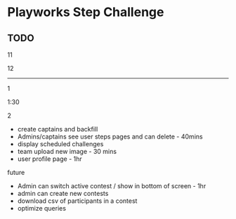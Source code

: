 # Playworks Step Challenge

## TODO

<!-- - team home page - 30 mins -->
<!-- - content pages - 20 mins -->
<!-- - step table - 20 mins -->
<!-- - create posts - 40 mins -->
<!-- - add photo atttachments for users - 20mins -->
<!-- - add photo atttachments for teams - 15mins -->
<!-- - Add team photo to team page - 15mins -->
<!-- - hook up forgot password email in prod - 15mins -->
11
<!-- - display posts - 20 mins -->
<!-- - admin page - 1hr -->
12
<!-- - challenges - 40 mins -->
<!-- - Caption optional 10 mins -->
<!-- - show daily challenge - 15mins -->
-----------------------------
<!-- - fix images - 30 mins -->
<!-- - investigate resett password - 10 mins -->
<!-- - delete shauna's duplicate account - 5 mins -->
1
<!-- - Add date picker for steps - 10mins -->
1:30
<!-- - Add date picker for challenges - 10mins -->
<!-- - delete past steps - 20 mins -->
2
<!-- - Admins/Captains can delete steps or posts for team members - 1hr -->
<!-- - markdown editor for rules/faq -->
- create captains and backfill
- Admins/captains see user steps pages and can delete - 40mins
- display scheduled challenges
- team upload new image - 30 mins
- user profile page - 1hr

future
- Admin can switch active contest / show in bottom of screen - 1hr
- admin can create new contests
- download csv of participants in a contest
- optimize queries
